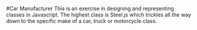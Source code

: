 #Car Manufacturer
This is an exercise in designing and representing classes in Javascript. The highest class is Steel.js which trickles all the way down to the specific make of a car, truck or motorcycle class.